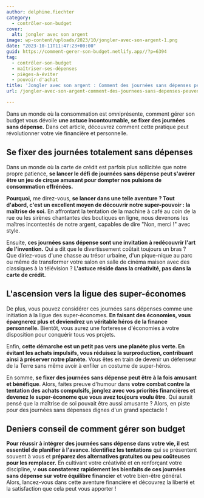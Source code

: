 ```yaml
---
author: delphine.fiechter
category:
  - contrôler-son-budget
cover:
  alt: jongler avec son argent
image: wp-content/uploads/2023/10/jongler-avec-son-argent-1.png
date: "2023-10-11T11:47:23+00:00"
guid: https://comment-gerer-son-budget.netlify.app//?p=6394
tag:
  - contrôler-son-budget
  - maîtriser-ses-dépenses
  - pièges-à-éviter
  - pouvoir-d'achat
title: 'Jongler avec son argent : Comment des journées sans dépenses peuvent transformer votre vie financière !'
url: /jongler-avec-son-argent-comment-des-journees-sans-depenses-peuvent-transformer-votre-vie-financiere/

---
```

Dans un monde où la consommation est omniprésente, comment gérer son budget vous dévoile **une astuce incontournable, se fixer des journées sans dépense.** Dans cet article, découvrez comment cette pratique peut révolutionner votre vie financière et personnelle.

## Se fixer des journées totalement sans dépenses

Dans un monde où la carte de crédit est parfois plus sollicitée que notre propre patience, **se lancer le défi de journées sans dépense peut s'avérer être un jeu de cirque amusant pour dompter nos pulsions de consommation effrénées.**

**Pourquoi,** me direz-vous, **se lancer dans une telle aventure ? Tout d'abord, c'est un excellent moyen de découvrir notre super-pouvoir : la maîtrise de soi.** En affrontant la tentation de la machine à café au coin de la rue ou les sirènes chantantes des boutiques en ligne, nous devenons les maîtres incontestés de notre argent, capables de dire "Non, merci !" avec style.

Ensuite, **ces journées sans dépense sont une invitation à redécouvrir l'art de l'invention.** Qui a dit que le divertissement coûtait toujours un bras ? Que diriez-vous d'une chasse au trésor urbaine, d'un pique-nique au parc ou même de transformer votre salon en salle de cinéma maison avec des classiques à la télévision ? **L'astuce réside dans la créativité, pas dans la carte de crédit.**

## L'ascension vers la ligue des super-économes

De plus, vous pouvez considérer ces journées sans dépenses comme une initiation à la ligue des super-économes. **En faisant des économies, vous épargnerez plus et deviendrez un véritable héros de la finance personnelle.** Bientôt, vous aurez une forteresse d'économies à votre disposition pour conquérir tous vos projets.

Enfin, **cette démarche est un petit pas vers une planète plus verte. En évitant les achats impulsifs, vous réduisez la surproduction, contribuant ainsi à préserver notre planète.** Vous êtes en train de devenir un défenseur de la Terre sans même avoir à enfiler un costume de super-héros.

En somme, **se fixer des journées sans dépense peut être à la fois amusant et bénéfique**. Alors, faites preuve d'humour dans **votre combat contre la tentation des achats compulsifs, jonglez avec vos priorités financières et devenez le super-économe que vous avez toujours voulu être**. Qui aurait pensé que la maîtrise de soi pouvait être aussi amusante ? Alors, en piste pour des journées sans dépenses dignes d'un grand spectacle !

## Deniers conseil de comment gérer son budget

**Pour réussir à intégrer des journées sans dépense dans votre vie, il est essentiel de planifier à l'avance. Identifiez les tentations** qui se présentent souvent à vous et **préparez des alternatives gratuites ou peu coûteuses pour les remplacer.** En cultivant votre créativité et en renforçant votre discipline, v **ous constaterez rapidement les bienfaits de ces journées sans dépense sur votre équilibre financier** et votre bien-être général. Alors, lancez-vous dans cette aventure financière et découvrez la liberté et la satisfaction que cela peut vous apporter !
